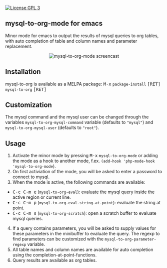 [![License GPL 3][badge-license]](http://www.gnu.org/licenses/gpl-3.0.txt)

## mysql-to-org-mode for emacs
Minor mode for emacs to output the results of mysql queries to org tables, with auto completion of table and column names and parameter replacement.

<p align="center">
<img src="https://raw.github.com/mallt/mysql-to-org-mode/master/mysql-to-org-mode.gif" alt="mysql-to-org-mode screencast"/>
</p>

## Installation
mysql-to-org is available as a MELPA package: <kbd>M-x</kbd> `package-install` <kbd>[RET]</kbd> `mysql-to-org` <kbd>[RET]</kbd>

## Customization
The mysql command and the mysql user can be changed through the variables `mysql-to-org-mysql-command` variable (defaults to `"mysql"`) and `mysql-to-org-mysql-user` (defaults to `"root"`).

## Usage
1. Activate the minor mode by pressing <kbd>M-x</kbd> `mysql-to-org-mode` or adding the mode as a hook to another mode, f.ex. `(add-hook 'php-mode-hook 'mysql-to-org-mode`).
2. On first activiation of the mode, you will be asked to enter a password to connect to mysql.
3. When the mode is active, the following commands are available:
  * <kbd>C-c C-m e</kbd> (`mysql-to-org-eval`): evaluate the mysql query inside the active region or current line.
  * <kbd>C-c C-m p</kbd> (`mysql-to-org-eval-string-at-point`): evaluate the string at point.
  * <kbd>C-c C-m s</kbd> (`mysql-to-org-scratch`): open a scratch buffer to evaluate mysql queries.
4. If a query contains parameters, you will be asked to supply values for these parameters in the minibuffer to evaluate the query. The regexp to find parameters can be customized with the `mysql-to-org-parameter-regexp` variable.
5. All table names and column names are available for auto completion using the completion-at-point-functions.
6. Query results are available as org tables.


[badge-license]: https://img.shields.io/badge/license-GPL_3-green.svg
